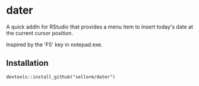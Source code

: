 # dater

A quick addIn for RStudio that provides a menu item to insert today's date at the current cursor position.

Inspired by the 'F5' key in notepad.exe.

## Installation

```
devtools::install_github("sellorm/dater")
```
